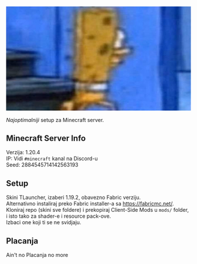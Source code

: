![sundj](sundj.jpg)

*Najoptimalniji* setup za Minecraft server.

## Minecraft Server Info

Verzija: 1.20.4\
IP: Vidi `#minecraft` kanal na Discord-u\
Seed: 2884545714142563193

## Setup

Skini TLauncher, izaberi 1.19.2, obavezno Fabric verziju.\
Alternativno instaliraj preko Fabric installer-a sa https://fabricmc.net/. \
Kloniraj repo (skini sve foldere) i prekopiraj Client-Side Mods u `mods/` folder, i isto tako za shader-e i resource pack-ove.\
Izbaci one koji ti se ne svidjaju.

## Placanja

Ain't no Placanja no more
